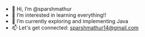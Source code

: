 - 👋 Hi, I’m @sparshmathur
- 👀 I’m interested in learning everything!!
- 🌱 I’m currently exploring and implementing Java
- 📫 Let's get connected: sparshmathur14@gmail.com

<!---
sparshmathur/sparshmathur is a ✨ special ✨ repository because its `README.md` (this file) appears on your GitHub profile.
You can click the Preview link to take a look at your changes.
--->
